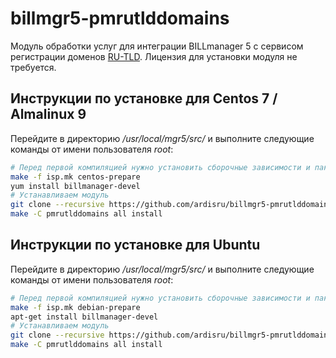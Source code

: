 # billmgr5-pmrutlddomains

Модуль обработки услуг для интеграции BILLmanager 5 с сервисом регистрации доменов [RU-TLD](https://ru-tld.ru). Лицензия для установки модуля не требуется. 

## Инструкции по установке для Centos 7 / Almalinux 9

Перейдите в директорию */usr/local/mgr5/src/* и выполните следующие команды от имени пользователя *root*:

```sh
# Перед первой компиляцией нужно установить сборочные зависимости и пакет с заголовочными файлами API
make -f isp.mk centos-prepare
yum install billmanager-devel
# Устанавливаем модуль
git clone --recursive https://github.com/ardisru/billmgr5-pmrutlddomains.git pmrutlddomains
make -C pmrutlddomains all install
```

## Инструкции по установке для Ubuntu

Перейдите в директорию */usr/local/mgr5/src/* и выполните следующие команды от имени пользователя *root*:

```sh
# Перед первой компиляцией нужно установить сборочные зависимости и пакет с заголовочными файлами API
make -f isp.mk debian-prepare
apt-get install billmanager-devel
# Устанавливаем модуль
git clone --recursive https://github.com/ardisru/billmgr5-pmrutlddomains.git pmrutlddomains
make -C pmrutlddomains all install
```

